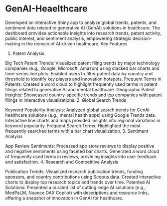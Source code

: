 # GenAI-Heaelthcare
Developed an interactive Shiny app to analyze global trends, patents, and sentiment data related to generative AI (GenAI) solutions in healthcare. The dashboard provides actionable insights into research trends, patent activity, public interest, and sentiment analysis, empowering strategic decision-making in the domain of AI-driven healthcare.
Key Features
1. Patent Analysis

Big Tech Patent Trends:
Visualized patent filing trends by major technology companies (e.g., Google, Microsoft, Amazon) using stacked bar charts and time-series line plots.
Enabled users to filter patent data by country and threshold to identify key players and innovation hotspots.
Frequent Terms in Patents:
Created a word cloud to highlight frequently used terms in patent filings related to generative AI and mental healthcare.
Geographic Patent Insights:
Showcased country-specific trends and top companies with patent filings in interactive visualizations.
2. Global Search Trends

Keyword Popularity Analysis:
Analyzed global search trends for GenAI healthcare solutions (e.g., mental health apps) using Google Trends data.
Interactive line charts and maps provided insights into regional variations in keyword popularity.
Frequent Search Terms:
Highlighted the most frequently searched terms with a bar chart visualization.
3. Sentiment Analysis

App Review Sentiments:
Processed app store reviews to display positive and negative sentiments using faceted bar charts.
Generated a word cloud of frequently used terms in reviews, providing insights into user feedback and satisfaction.
4. Research and Competitive Analysis

Publication Trends:
Visualized research publication trends, funding sponsors, and country contributions using Scopus data.
Created interactive charts to display top research topics and trends over time.
Patented AI Solutions:
Presented a curated list of cutting-edge AI solutions (e.g., MedPaLM, Nuance DAX Copilot) with descriptions and resource links, offering a snapshot of innovation in GenAI for healthcare.
